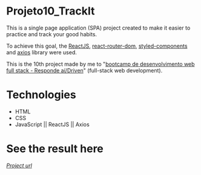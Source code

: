 # Projeto10_TrackIt
This is a single page application (SPA) project created to make it easier to practice and track your good habits.

To achieve this goal, the [ReactJS](https://github.com/facebook/create-react-app), [react-router-dom](https://reactrouter.com/web/guides/quick-start), [styled-components](https://styled-components.com/) and [axios](https://axios-http.com/docs/intro) library were used.

This is the 10th project made by me to 
"[bootcamp de desenvolvimento web full stack - Responde aí/Driven](https://driven.com.br/)" 
(full-stack web development).

# Technologies
* HTML 
* CSS
* JavaScript || ReactJS || Axios

# See the result here
[*Project url*](https://trackit-eta.vercel.app/)
